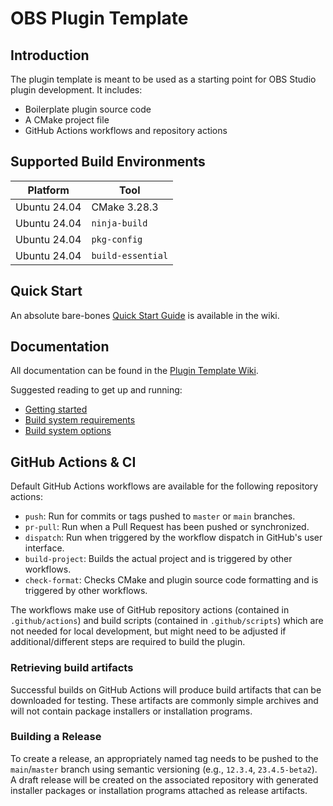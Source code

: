 # OBS Plugin Template

## Introduction

The plugin template is meant to be used as a starting point for OBS Studio plugin development. It includes:

* Boilerplate plugin source code
* A CMake project file
* GitHub Actions workflows and repository actions

## Supported Build Environments

| Platform  | Tool   |
|-----------|--------|
| Ubuntu 24.04 | CMake 3.28.3 |
| Ubuntu 24.04 | `ninja-build` |
| Ubuntu 24.04 | `pkg-config`
| Ubuntu 24.04 | `build-essential` |

## Quick Start

An absolute bare-bones [Quick Start Guide](https://github.com/obsproject/obs-plugintemplate/wiki/Quick-Start-Guide) is available in the wiki.

## Documentation

All documentation can be found in the [Plugin Template Wiki](https://github.com/obsproject/obs-plugintemplate/wiki).

Suggested reading to get up and running:

* [Getting started](https://github.com/obsproject/obs-plugintemplate/wiki/Getting-Started)
* [Build system requirements](https://github.com/obsproject/obs-plugintemplate/wiki/Build-System-Requirements)
* [Build system options](https://github.com/obsproject/obs-plugintemplate/wiki/CMake-Build-System-Options)

## GitHub Actions & CI

Default GitHub Actions workflows are available for the following repository actions:

* `push`: Run for commits or tags pushed to `master` or `main` branches.
* `pr-pull`: Run when a Pull Request has been pushed or synchronized.
* `dispatch`: Run when triggered by the workflow dispatch in GitHub's user interface.
* `build-project`: Builds the actual project and is triggered by other workflows.
* `check-format`: Checks CMake and plugin source code formatting and is triggered by other workflows.

The workflows make use of GitHub repository actions (contained in `.github/actions`) and build scripts (contained in `.github/scripts`) which are not needed for local development, but might need to be adjusted if additional/different steps are required to build the plugin.

### Retrieving build artifacts

Successful builds on GitHub Actions will produce build artifacts that can be downloaded for testing. These artifacts are commonly simple archives and will not contain package installers or installation programs.

### Building a Release

To create a release, an appropriately named tag needs to be pushed to the `main`/`master` branch using semantic versioning (e.g., `12.3.4`, `23.4.5-beta2`). A draft release will be created on the associated repository with generated installer packages or installation programs attached as release artifacts.
